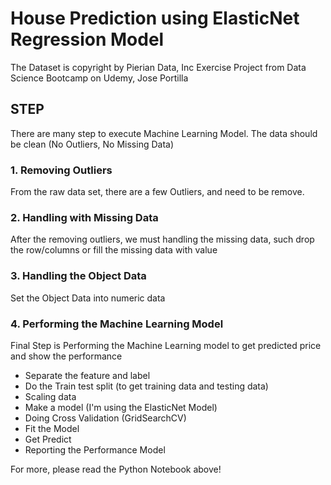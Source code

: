 # House Prediction using ElasticNet Regression Model
The Dataset is copyright by Pierian Data, Inc
Exercise Project from Data Science Bootcamp on Udemy, Jose Portilla

## STEP
There are many step to execute Machine Learning Model. The data should be clean (No Outliers, No Missing Data)
### 1. Removing Outliers
From the raw data set, there are a few Outliers, and need to be remove.
### 2. Handling with Missing Data
After the removing outliers, we must handling the missing data, such drop the row/columns or fill the missing data with value
### 3. Handling the Object Data
Set the Object Data into numeric data
### 4. Performing the Machine Learning Model
Final Step is Performing the Machine Learning model to get predicted price and show the performance
- Separate the feature and label
- Do the Train test split (to get training data and testing data)
- Scaling data
- Make a model (I'm using the ElasticNet Model)
- Doing Cross Validation (GridSearchCV)
- Fit the Model
- Get Predict
- Reporting the Performance Model

For more, please read the Python Notebook above!

